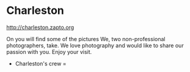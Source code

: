 Charleston
==========

http://charleston.zapto.org

On you will find some of the pictures We, two non-professional photographers, take. 
We love photography and would like to share our passion with you. 
Enjoy your visit. 

- Charleston's crew
=
